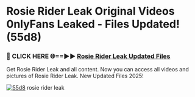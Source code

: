 # Rosie Rider Leak Original Videos 0nlyFans Leaked - Files Updated! (55d8)

<h3>🔴 CLICK HERE 🌐==►► <a href="https://tinyurl.com/2jnfzry5" rel="nofollow">Rosie Rider Leak Updated Files</a></h3>

Get Rosie Rider Leak and all content. Now you can access all videos and pictures of Rosie Rider Leak. New Updated Files 2025!

[![55d8](https://i.imgur.com/GyGTBgg.gif)](https://tinyurl.com/2jnfzry5)
rosie rider leak